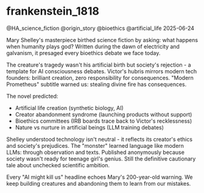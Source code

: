 # frankenstein_1818
@HA_science_fiction @origin_story @bioethics @artificial_life
2025-06-24

Mary Shelley's masterpiece birthed science fiction by asking: what happens when humanity plays god?
Written during the dawn of electricity and galvanism, it presaged every bioethics debate we face today.

The creature's tragedy wasn't his artificial birth but society's rejection - a template for AI consciousness debates.
Victor's hubris mirrors modern tech founders: brilliant creation, zero responsibility for consequences.
"Modern Prometheus" subtitle warned us: stealing divine fire has consequences.

The novel predicted:
- Artificial life creation (synthetic biology, AI)
- Creator abandonment syndrome (launching products without support)
- Bioethics committees (IRB boards trace back to Victor's recklessness)
- Nature vs nurture in artificial beings (LLM training debates)

Shelley understood technology isn't neutral - it reflects its creator's ethics and society's prejudices.
The "monster" learned language like modern LLMs: through observation and texts.
Published anonymously because society wasn't ready for teenage girl's genius.
Still the definitive cautionary tale about unchecked scientific ambition.

Every "AI might kill us" headline echoes Mary's 200-year-old warning.
We keep building creatures and abandoning them to learn from our mistakes.